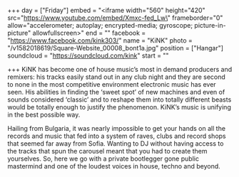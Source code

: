 +++
day = ["Friday"]
embed = "<iframe width=\"560\" height=\"420\" src=\"https://www.youtube.com/embed/Xmxc-fed_Lw\" frameborder=\"0\" allow=\"accelerometer; autoplay; encrypted-media; gyroscope; picture-in-picture\" allowfullscreen></iframe>"
end = ""
facebook = "https://www.facebook.com/kink303/"
name = "KiNK"
photo = "/v1582018619/Square-Website_00008_bont1a.jpg"
position = ["Hangar"]
soundcloud = "https://soundcloud.com/kink"
start = ""

+++
KiNK has become one of house music’s most in demand producers and remixers: his tracks easily stand out in any club night and they are second to none in the most competitive environment electronic music has ever seen. His abilities in finding the ‘sweet spot’ of new machines and even of sounds considered ‘classic’ and to reshape them into totally different beasts would be totally enough to justify the phenomenon. KiNK’s music is unifying in the best possible way.

Hailing from Bulgaria, it was nearly impossible to get your hands on all the records and music that fed into a system of raves, clubs and record shops that seemed far away from Sofia. Wanting to DJ without having access to the tracks that spun the carousel meant that you had to create them yourselves. So, here we go with a private bootlegger gone public mastermind and one of the loudest voices in house, techno and beyond.
